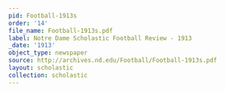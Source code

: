 ```yaml
---
pid: Football-1913s
order: '14'
file_name: Football-1913s.pdf
label: Notre Dame Scholastic Football Review - 1913
_date: '1913'
object_type: newspaper
source: http://archives.nd.edu/Football/Football-1913s.pdf
layout: scholastic
collection: scholastic
---
```

